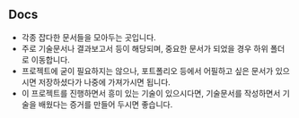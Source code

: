 ## Docs

* 각종 잡다한 문서들을 모아두는 곳입니다.
* 주로 기술문서나 결과보고서 등이 해당되며, 중요한 문서가 되었을 경우 하위 폴더로 이동합니다.
* 프로젝트에 굳이 필요하지는 않으나, 포트폴리오 등에서 어필하고 싶은 문서가 있으시면 
  저장하셨다가 나중에 가져가시면 됩니다.
* 이 프로젝트를 진행하면서 흥미 있는 기술이 있으시다면, 기술문서를 작성하면서 기술을 배웠다는
  증거를 만들어 두시면 좋습니다.